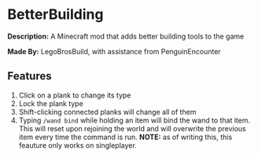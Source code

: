 #  BetterBuilding
**Description:** A Minecraft mod that adds better building tools to the game

**Made By:** LegoBrosBuild, with assistance from PenguinEncounter

## Features
1. Click on a plank to change its type
2. Lock the plank type
3. Shift-clicking connected planks will change all of them
4. Typing `/wand bind` while holding an item will bind the wand to that item. This will reset upon rejoining the world and will overwrite the previous item every time the command is run. **NOTE:** as of writing this, this feauture only works on singleplayer.
